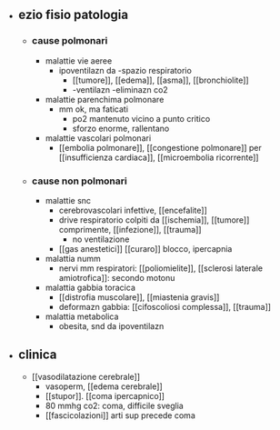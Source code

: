 - ## ezio fisio patologia
	- ### cause polmonari
		- malattie vie aeree
			- ipoventilazn da -spazio respiratorio
				- [[tumore]], [[edema]], [[asma]], [[bronchiolite]]
				- -ventilazn -eliminazn co2
		- malattie parenchima polmonare
			- mm ok, ma faticati
				- po2 mantenuto vicino a punto critico
				- sforzo enorme, rallentano
		- malattie vascolari polmonari
			- [[embolia polmonare]], [[congestione polmonare]] per [[insufficienza cardiaca]], [[microembolia ricorrente]]
	- ### cause non polmonari
		- malattie snc
			- cerebrovascolari infettive, [[encefalite]]
			- drive respiratorio colpiti da [[ischemia]], [[tumore]] comprimente, [[infezione]], [[trauma]]
				- no ventilazione
			- [[gas anestetici]] [[curaro]] blocco, ipercapnia
		- malattia numm
			- nervi mm respiratori: [[poliomielite]], [[sclerosi laterale amiotrofica]]: secondo motonu
		- malattia gabbia toracica
			- [[distrofia muscolare]], [[miastenia gravis]]
			- deformazn gabbia: [[cifoscoliosi complessa]], [[trauma]]
		- malattia metabolica
			- obesita, snd da ipoventilazn
- ## clinica
	- [[vasodilatazione cerebrale]]
		- vasoperm, [[edema cerebrale]]
		- [[stupor]]. [[coma ipercapnico]]
		- 80 mmhg co2: coma, difficile sveglia
		- [[fascicolazioni]] arti sup precede coma
